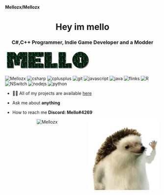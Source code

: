 
**Mellozx/Mellozx** 


<h1 align="center">Hey im mello</h1>
<h3 align="center">C#,C++ Programmer, Indie Game Developer and a Modder</h3>

![image](https://github.com/Mellozx/Mello/blob/Master/gifs/Mello.gif)

<p align="left">
<img src="https://komarev.com/ghpvc/?username=tomkax" alt="Mellozx" />

 <img src="https://github.com/simple-icons/simple-icons/blob/develop/icons/csharp.svg" alt="csharp"  width="20" height="20" /> 
  <img src="https://github.com/simple-icons/simple-icons/blob/develop/icons/cplusplus.svg" alt="cplusplus" width="20" height="20"/> 
  <img src="https://img.icons8.com/color/48/000000/git.png" alt="git" width="20" height="20"/> 
  <img src="https://github.com/simple-icons/simple-icons/blob/develop/icons/javascript.svg" alt="javascript" width="20" height="20"/> 
  <img src="https://img.icons8.com/color/48/000000/java-coffee-cup-logo.png" alt="java" width="20" height="20"/>
  <img src="https://github.com/simple-icons/simple-icons/blob/develop/icons/apacheflink.svg" alt="flinks" width="20" height="20"/> 
  <img src="https://img.icons8.com/ultraviolet/40/000000/xbox-r.png" alt="R" width="20" height="20"/> 
  <img src="https://github.com/simple-icons/simple-icons/blob/develop/icons/nintendoswitch.svg" alt="NSwitch" width="20" height="20"/> 
  <img src="https://img.icons8.com/color/48/000000/nodejs.png" alt="nodejs" width="20" height="20"/> 
  <img src="https://img.icons8.com/color/48/000000/python.png" alt="python" width="20" height="20"/></p>

- 👨‍💻 All of my projects are available  [here](https://github.com/Mellozx?tab=repositories)

-  Ask me about **anything**

-  How to reach me **Discord: Mello#4269**



<p align="center"> 
  <img src="https://github-readme-stats.vercel.app/api?username=Mellozx&show_icons=true" alt="Mellozx" />
  <img  align="right" src="https://github.com/Mellozx/Mello/blob/Master/gifs/hahayes.jpg" width="230">
 </p>








